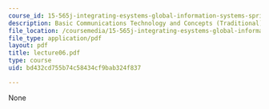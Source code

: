 ```yaml
---
course_id: 15-565j-integrating-esystems-global-information-systems-spring-2002
description: Basic Communications Technology and Concepts (Traditional)
file_location: /coursemedia/15-565j-integrating-esystems-global-information-systems-spring-2002/bd432cd755b74c58434cf9bab324f837_lecture06.pdf
file_type: application/pdf
layout: pdf
title: lecture06.pdf
type: course
uid: bd432cd755b74c58434cf9bab324f837

---
```

None